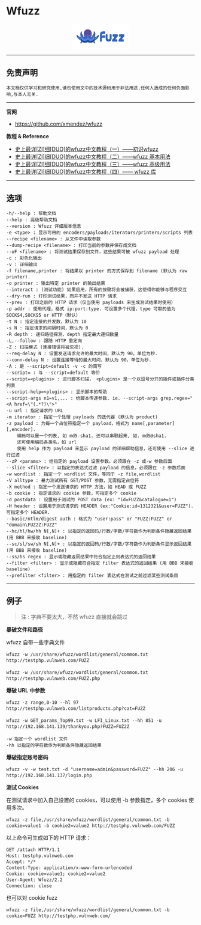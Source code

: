 # Wfuzz

<p align="center">
    <img src="../../../assets/img/logo/wfuzz.svg" width="30%">
</p>

---

## 免责声明

`本文档仅供学习和研究使用,请勿使用文中的技术源码用于非法用途,任何人造成的任何负面影响,与本人无关.`

---

**官网**
- https://github.com/xmendez/wfuzz

**教程 & Reference**
- [史上最详[ZI]细[DUO]的wfuzz中文教程（一）——初识wfuzz](https://www.freebuf.com/column/163553.html)
- [史上最详[ZI]细[DUO]的wfuzz中文教程（二）——wfuzz 基本用法](https://www.freebuf.com/column/163632.html)
- [史上最详[ZI]细[DUO]的wfuzz中文教程（三）——wfuzz 高级用法](https://www.freebuf.com/column/163787.html)
- [史上最详[ZI]细[DUO]的wfuzz中文教程（四）—— wfuzz 库](https://www.freebuf.com/column/164079.html)

---

## 选项

```
-h/--help : 帮助文档
--help : 高级帮助文档
--version : Wfuzz 详细版本信息
-e <type> : 显示可用的 encoders/payloads/iterators/printers/scripts 列表
--recipe <filename> : 从文件中读取参数
--dump-recipe <filename> : 打印当前的参数并保存成文档
--oF <filename> : 将测试结果保存到文件，这些结果可被 wfuzz payload 处理
-c : 彩色化输出
-v : 详细输出
-f filename,printer : 将结果以 printer 的方式保存到 filename (默认为 raw printer).
-o printer : 输出特定 printer 的输出结果
--interact : (测试功能) 如果启用，所有的按键将会被捕获，这使得你能够与程序交互
--dry-run : 打印测试结果，而并不发送 HTTP 请求
--prev : 打印之前的 HTTP 请求（仅当使用 payloads 来生成测试结果时使用）
-p addr : 使用代理，格式 ip:port:type. 可设置多个代理，type 可取的值为 SOCKS4,SOCKS5 or HTTP（默认）
-t N : 指定连接的并发数，默认为 10
-s N : 指定请求的间隔时间，默认为 0
-R depth : 递归路径探测，depth 指定最大递归数量
-L,--follow : 跟随 HTTP 重定向
-Z : 扫描模式 (连接错误将被忽视).
--req-delay N : 设置发送请求允许的最大时间，默认为 90，单位为秒.
--conn-delay N : 设置连接等待的最大时间，默认为 90，单位为秒.
-A : 是 --script=default -v -c 的简写
--script= : 与 --script=default 等价
--script=<plugins> : 进行脚本扫描， <plugins> 是一个以逗号分开的插件或插件分类列表
--script-help=<plugins> : 显示脚本的帮助
--script-args n1=v1,... : 给脚本传递参数. ie. --script-args grep.regex="<A href=\"(.*?)\">"
-u url : 指定请求的 URL
-m iterator : 指定一个处理 payloads 的迭代器 (默认为 product)
-z payload : 为每一个占位符指定一个 payload，格式为 name[,parameter][,encoder].
    编码可以是一个列表, 如 md5-sha1. 还可以串联起来, 如. md5@sha1.
    还可使用编码各类名，如 url
    使用 help 作为 payload 来显示 payload 的详细帮助信息，还可使用 --slice 进行过滤
--zP <params> : 给指定的 payload 设置参数。必须跟在 -z 或-w 参数后面
--slice <filter> : 以指定的表达式过滤 payload 的信息，必须跟在 -z 参数后面
-w wordlist : 指定一个 wordlist 文件，等同于 -z file,wordlist
-V alltype : 暴力测试所有 GET/POST 参数，无需指定占位符
-X method : 指定一个发送请求的 HTTP 方法，如 HEAD 或 FUZZ
-b cookie : 指定请求的 cookie 参数，可指定多个 cookie
-d postdata : 设置用于测试的 POST data (ex: "id=FUZZ&catalogue=1")
-H header : 设置用于测试请求的 HEADER (ex:"Cookie:id=1312321&user=FUZZ"). 可指定多个 HEADER.
--basic/ntlm/digest auth : 格式为 "user:pass" or "FUZZ:FUZZ" or "domain\FUZ2Z:FUZZ"
--hc/hl/hw/hh N[,N]+ : 以指定的返回码/行数/字数/字符数作为判断条件隐藏返回结果 (用 BBB 来接收 baseline)
--sc/sl/sw/sh N[,N]+ : 以指定的返回码/行数/字数/字符数作为判断条件显示返回结果 (用 BBB 来接收 baseline)
--ss/hs regex : 显示或隐藏返回结果中符合指定正则表达式的返回结果
--filter <filter> : 显示或隐藏符合指定 filter 表达式的返回结果 (用 BBB 来接收 baseline)
--prefilter <filter> : 用指定的 filter 表达式在测试之前过滤某些测试条目
```

---

## 例子

> 注 : 字典不要太大，不然 wfuzz 直接就会跳过

**暴破文件和路径**

wfuzz 自带一些字典文件
```
wfuzz -w /usr/share/wfuzz/wordlist/general/common.txt http://testphp.vulnweb.com/FUZZ

wfuzz -w /usr/share/wfuzz/wordlist/general/common.txt http://testphp.vulnweb.com/FUZZ.php
```

**爆破 URL 中参数**

```
wfuzz -z range,0-10 --hl 97 http://testphp.vulnweb.com/listproducts.php?cat=FUZZ

wfuzz -w GET_params_Top99.txt -w LFI_Linux.txt --hh 851 -u http://192.168.141.139/thankyou.php?FUZZ=FUZ2Z

-w 指定一个 wordlist 文件
-hh 以指定的字符数作为判断条件隐藏返回结果
```

**爆破指定账号密码**

```
wfuzz -v -w test.txt -d "username=admin&password=FUZZ" --hh 206 -u http://192.168.141.137/login.php
```

**测试 Cookies**

在测试请求中加入自己设置的 cookies，可以使用 -b 参数指定，多个 cookies 使用多次。
```
wfuzz -z file,/usr/share/wfuzz/wordlist/general/common.txt -b cookie=value1 -b cookie2=value2 http://testphp.vulnweb.com/FUZZ
```

以上命令可生成如下的 HTTP 请求：
```
GET /attach HTTP/1.1
Host: testphp.vulnweb.com
Accept: */*
Content-Type: application/x-www-form-urlencoded
Cookie: cookie=value1; cookie2=value2
User-Agent: Wfuzz/2.2
Connection: close
```
也可以对 cookie fuzz
```
wfuzz -z file,/usr/share/wfuzz/wordlist/general/common.txt -b cookie=FUZZ http://testphp.vulnweb.com/
```
